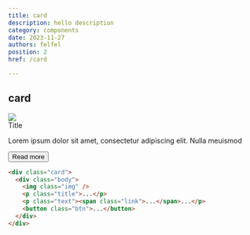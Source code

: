 ```yaml
---
title: card
description: hello description
category: components
date: 2023-11-27
authors: felfel
position: 2
href: /card

---
```


## card


<div class="prototype p-5">
  <div class="prototype-gap my-5">
    <div class="w-7">
      <div class="card">
        <div class="body">
          <img class="img" src="/fruitUI.png" />
          <div class="title">Title</div>
          <p class="text">Lorem ipsum <span class="link">dolor</span> sit amet, consectetur adipiscing elit. Nulla meuismod</p>
          <button class="btn w-full">Read more</button>
        </div>
      </div>
    </div>
  </div>
</div>

```html
<div class="card">
  <div class="body">
    <img class="img" />
    <p class="title">...</p>
    <p class="text"><span class="link">...</span>...</p>
    <button class="btn">...</button>
  </div>
</div>
```